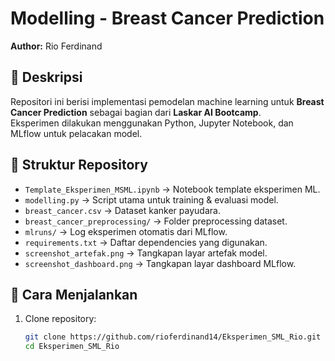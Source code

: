 # Modelling - Breast Cancer Prediction  
**Author:** Rio Ferdinand  

## 📌 Deskripsi
Repositori ini berisi implementasi pemodelan machine learning untuk **Breast Cancer Prediction** sebagai bagian dari **Laskar AI Bootcamp**.  
Eksperimen dilakukan menggunakan Python, Jupyter Notebook, dan MLflow untuk pelacakan model.  

## 📂 Struktur Repository
- `Template_Eksperimen_MSML.ipynb` → Notebook template eksperimen ML.  
- `modelling.py` → Script utama untuk training & evaluasi model.  
- `breast_cancer.csv` → Dataset kanker payudara.  
- `breast_cancer_preprocessing/` → Folder preprocessing dataset.  
- `mlruns/` → Log eksperimen otomatis dari MLflow.  
- `requirements.txt` → Daftar dependencies yang digunakan.  
- `screenshot_artefak.png` → Tangkapan layar artefak model.  
- `screenshot_dashboard.png` → Tangkapan layar dashboard MLflow.  

## 🚀 Cara Menjalankan
1. Clone repository:
   ```bash
   git clone https://github.com/rioferdinand14/Eksperimen_SML_Rio.git
   cd Eksperimen_SML_Rio
